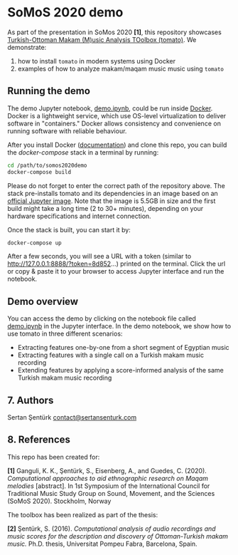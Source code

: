 # SoMoS 2020 demo

As part of the presentation in SoMos 2020 **[1]**, this repository showcases [Turkish-Ottoman Makam (M)usic Analysis TOolbox (tomato)](https://github.com/sertansenturk/tomato). We demonstrate:

1. how to install `tomato` in modern systems using Docker
2. examples of how to analyze makam/maqam music music using `tomato`

## Running the demo

The demo Jupyter notebook, [demo.ipynb](demo.ipynb), could be run inside [Docker](https://www.docker.com/). Docker is a lightweight service, which use OS-level virtualization to deliver software in "containers." Docker allows consistency and convenience on running software with reliable behaviour. 

After you install Docker ([documentation](https://docs.docker.com/install/)) and clone this repo, you can build the *docker-compose* stack in a terminal by running:

```bash
cd /path/to/somos2020demo
docker-compose build
```

Please do not forget to enter the correct path of the repository above. The stack pre-installs tomato and its dependencies in an image based on an [official Jupyter image](https://hub.docker.com/r/jupyter/scipy-notebook). Note that the image is 5.5GB in size and the first build might take a long time (2 to 30+ minutes), depending on your hardware specifications and internet connection.

Once the stack is built, you can start it by:

```bash
docker-compose up
```

After a few seconds, you will see a URL with a token (similar to http://127.0.0.1:8888/?token=8d852...) printed on the terminal. Click the url or copy & paste it to your browser to access Jupyter interface and run the notebook.

## Demo overview

You can access the demo by clicking on the notebook file called [demo.ipynb](demo.ipynb) in the Jupyter interface. In the demo notebook, we show how to use tomato in three different scenarios:

- Extracting features one-by-one from a short segment of Egyptian music
- Extracting features with a single call on a Turkish makam music recording
- Extending features by applying a score-informed analysis of the same Turkish makam music recording

## 7. Authors

Sertan Şentürk
contact@sertansenturk.com

## 8. References

This repo has been created for:

  **[1]** Ganguli, K. K., Şentürk, S., Eisenberg, A., and Guedes, C. (2020). *Computational approaches to aid ethnographic research on Maqam melodies* [abstract]. In 1st Symposium of the International Council for Traditional Music Study Group on Sound, Movement, and the Sciences (SoMoS 2020). Stockholm, Norway

The toolbox has been realized as part of the thesis:

  **[2]** Şentürk, S. (2016). *Computational analysis of audio recordings and music scores for the description and discovery of Ottoman-Turkish makam music.* Ph.D. thesis, Universitat Pompeu Fabra, Barcelona, Spain.  
